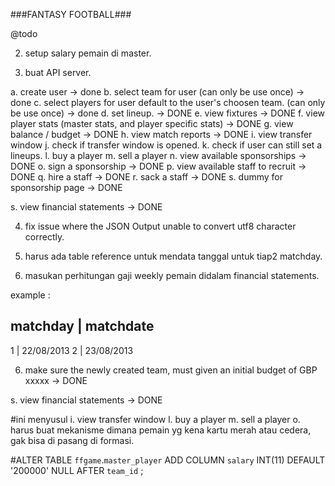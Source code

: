 ###FANTASY FOOTBALL###

@todo

2. setup salary pemain di master.

3. buat API server.

a. create user -> done
b. select team for user (can only be use once) -> done
c. select players for user default to the user's choosen team. (can only be use once) -> done
d. set lineup. -> DONE
e. view fixtures -> DONE
f. view player stats (master stats, and player specific stats) -> DONE
g. view balance / budget -> DONE
h. view match reports -> DONE
i. view transfer window
j. check if transfer window is opened.
k. check if user can still set a lineups.
l. buy a player
m. sell a player 
n. view available sponsorships -> DONE
o. sign a sponsorship -> DONE
p. view available staff to recruit -> DONE
q. hire a staff -> DONE
r. sack a staff -> DONE
s. dummy for sponsorship page -> DONE

s. view financial statements -> DONE

4. fix issue where the JSON Output unable to convert utf8 character correctly.

5. harus ada table reference untuk mendata tanggal untuk tiap2 matchday.

6. masukan perhitungan gaji weekly pemain didalam financial statements.

example : 

matchday | matchdate
----------------------------
1		 | 22/08/2013
2        | 23/08/2013


6. make sure the newly created team, must given an initial budget of  GBP xxxxx -> DONE


s. view financial statements -> DONE


#ini menyusul
i. view transfer window
l. buy a player
m. sell a player 
o. harus buat mekanisme dimana pemain yg kena kartu merah atau cedera, gak bisa di pasang di formasi.



#ALTER TABLE `ffgame`.`master_player`     ADD COLUMN `salary` INT(11) DEFAULT '200000' NULL AFTER `team_id`
;

